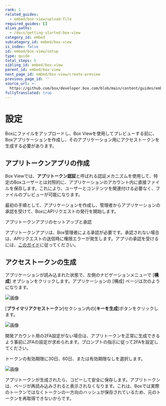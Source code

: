 ```yaml
---
rank: 1
related_guides:
  - embed/box-view/upload-file
required_guides: []
alias_paths:
  - /docs/getting-started-box-view
category_id: embed
subcategory_id: embed/box-view
is_index: false
id: embed/box-view/setup
type: guide
total_steps: 5
sibling_id: embed/box-view
parent_id: embed/box-view
next_page_id: embed/box-view/create-preview
previous_page_id: ''
source_url: >-
  https://github.com/box/developer.box.com/blob/main/content/guides/embed/box-view/setup.md
fullyTranslated: true
---
```

# 設定

Boxにファイルをアップロードし、Box Viewを使用してプレビューする前に、Boxアプリケーションを作成し、そのアプリケーション用にアクセストークンを生成する必要があります。

## アプリトークンアプリの作成

Box Viewでは、**アプリトークン認証**と呼ばれる認証メカニズムを使用して、特定のBoxユーザーとは対照的に、アプリケーションのアカウント内に直接ファイルを保存します。これにより、ユーザーとコンテンツを関連付ける必要なく、ファイルのプレビューが可能になります。

最初の手順として、アプリケーションを作成し、管理者からアプリケーションの承認を受けて、BoxにAPIリクエストの発行を開始します。

<CTA to="guide://applications/custom-apps/app-token-setup/">

アプリトークンアプリのセットアップと承認

</CTA>

<Message type="warning">

アプリトークンアプリは、Box管理者による承認が必要です。承認されない場合は、APIリクエストの送信時に権限エラーが発生します。アプリの承認を受けるには、[このガイド](guide://applications/custom-apps/app-approval/)に従ってください。

</Message>

## アクセストークンの生成

アプリケーションが読み込まれた状態で、左側のナビゲーションメニューで \[**構成**] オプションをクリックします。アプリケーションの \[構成] ページは次のようになります。

<ImageFrame border>

![画像](./images/app_token_config.png)

</ImageFrame>

\[**プライマリアクセストークン**]セクション内の\[**キーを生成**]ボタンをクリックします。

<ImageFrame border>

![画像](./images/app_token_generate_key.png)

</ImageFrame>

<Message type="notice">

開発アカウント用の2FA設定がない場合は、アプリトークンを正常に生成できるよう事前に2FAの設定が求められます。プロンプトの指示に従って2FAを設定してください。

</Message>

トークンの有効期限に30日、60日、または有効期限なしを選択します。

<ImageFrame border width="600" shadow center>

![画像](./images/app_token_expiry.png)

</ImageFrame>

アプリトークンが生成されたら、コピーして安全に保存します。アプリトークンは、ページが再読み込みされると表示されなくなります。これは、Boxでは実際のトークンではなくトークンの一方向のハッシュが保存されているため、元のトークンを再取得できないからです。
